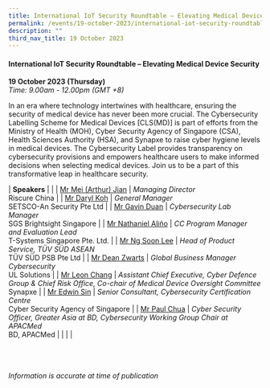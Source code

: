 ```yaml
---
title: International IoT Security Roundtable – Elevating Medical Device Security
permalink: /events/19-october-2023/international-iot-security-roundtable-elevating-medical-device-security/
description: ""
third_nav_title: 19 October 2023
---
```

#### **International IoT Security Roundtable – Elevating Medical Device Security**

**19 October 2023 (Thursday)**  
*Time: 9.00am - 12.00pm (GMT +8)*

In an era where technology intertwines with healthcare, ensuring the security of medical device has never been more crucial. The Cybersecurity Labelling Scheme for Medical Devices [CLS(MD)] is part of efforts from the Ministry of Health (MOH), Cyber Security Agency of Singapore (CSA), Health Sciences Authority (HSA), and Synapxe to raise cyber hygiene levels in medical devices. The Cybersecurity Label provides transparency on cybersecurity provisions and empowers healthcare users to make informed decisions when selecting medical devices. Join us to be a part of this transformative leap in healthcare security.

|  **Speakers**          |                                                              |
| [Mr Mei (Arthur) Jian](/speakers/mr-mei-arthur-jian)  | *Managing Director*<br>Riscure China                |
| [Mr Daryl Koh](/speakers/mr-daryl-koh)  | *General Manager*<br>SETSCO-An Security Pte Ltd                |
| [Mr Gavin Duan](/speakers/mr-gavin-duan)  | *Cybersecurity Lab Manager*<br>SGS Brightsight Singapore               |
| [Mr Nathaniel Aliño](/speakers/mr-nathaniel-alino)  | *CC Program Manager and Evaluation Lead*<br>T-Systems Singapore Pte. Ltd.                |
| [Mr Ng Soon Lee](/speakers/mr-ng-soon-lee)  | *Head of Product Service, TÜV SÜD ASEAN*<br>TÜV SÜD PSB Pte Ltd                |
| [Mr Dean Zwarts](/speakers/mr-dean-zwarts)  | *Global Business Manager Cybersecurity*<br>UL Solutions                |
| [Mr Leon Chang](/speakers/mr-leon-chang)  | *Assistant Chief Executive, Cyber Defence Group &amp; Chief Risk Office, Co-chair of Medical Device Oversight Committee*<br>Synapxe               |
| [Mr Edwin Sin](/speakers/mr-edwin-sin)  | *Senior Consultant, Cybersecurity Certification Centre*<br>Cyber Security Agency of Singapore               |
| [Mr Paul Chua](/speakers/mr-paul-chua)  | *Cyber Security Officer, Greater Asia at BD, Cybersecurity Working Group Chair at APACMed*<br>BD, APACMed               |
| | |

<br><br><br>
*Information is accurate at time of publication*